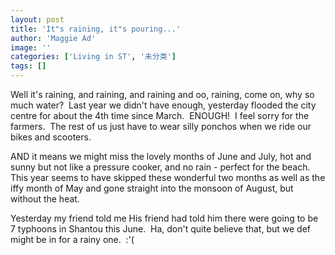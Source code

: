```yaml
---
layout: post
title: 'It"s raining, it"s pouring...'
author: 'Maggie Ad'
image: ''
categories: ['Living in ST', '未分类']
tags: []
---
```


Well it's raining, and raining, and raining and oo, raining, come on, why so much water?  Last year we didn't have enough, yesterday flooded the city centre for about the 4th time since March.  ENOUGH!  I feel sorry for the farmers.  The rest of us just have to wear silly ponchos when we ride our bikes and scooters.

AND it means we might miss the lovely months of June and July, hot and sunny but not like a pressure cooker, and no rain - perfect for the beach.  This year seems to have skipped these wonderful two months as well as the iffy month of May and gone straight into the monsoon of August, but without the heat. 

Yesterday my friend told me His friend had told him there were going to be 7 typhoons in Shantou this June.  Ha, don't quite believe that, but we def might be in for a rainy one.  :'(
